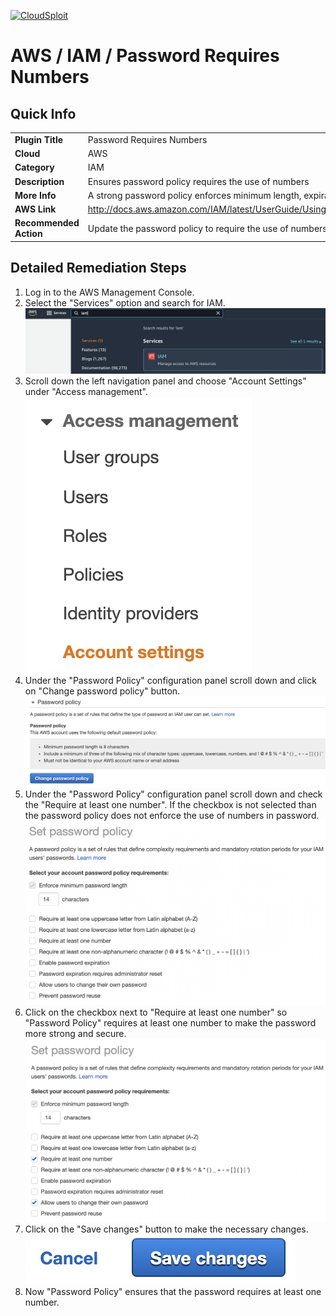 [![CloudSploit](https://cloudsploit.com/img/logo-new-big-text-100.png "CloudSploit")](https://cloudsploit.com)

# AWS / IAM / Password Requires Numbers

## Quick Info

| | |
|-|-|
| **Plugin Title** | Password Requires Numbers |
| **Cloud** | AWS |
| **Category** | IAM |
| **Description** | Ensures password policy requires the use of numbers |
| **More Info** | A strong password policy enforces minimum length, expirations, reuse, and symbol usage |
| **AWS Link** | http://docs.aws.amazon.com/IAM/latest/UserGuide/Using_ManagingPasswordPolicies.html |
| **Recommended Action** | Update the password policy to require the use of numbers |

## Detailed Remediation Steps
1. Log in to the AWS Management Console.
2. Select the "Services" option and search for IAM. </br><img src="/resources/aws/iam/password-requires-numbers/step2.png"/>
3. Scroll down the left navigation panel and choose "Account Settings" under "Access management". </br><img src="/resources/aws/iam/password-requires-numbers/step3.png"/>
4. Under the "Password Policy" configuration panel scroll down and click on "Change password policy" button.</br><img src="/resources/aws/iam/password-requires-numbers/step4.png"/>
5. Under the "Password Policy" configuration panel scroll down and check the "Require at least one number". If the checkbox is not selected than the password policy does not enforce the use of numbers in password.</br><img src="/resources/aws/iam/password-requires-numbers/step5.png"/>
6. Click on the checkbox next to "Require at least one number" so "Password Policy" requires at least one number to make the password more strong and secure. </br> <img src="/resources/aws/iam/password-requires-numbers/step6.png"/>
7. Click on the "Save changes" button to make the necessary changes.</br><img src="/resources/aws/iam/password-requires-numbers/step7.png"/>
8. Now "Password Policy" ensures that the password requires at least one number.</br>
